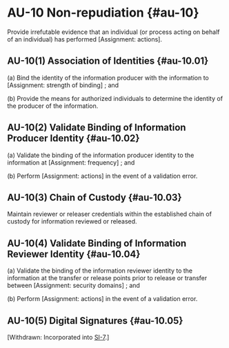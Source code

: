 # AU-10 Non-repudiation {#au-10}

Provide irrefutable evidence that an individual (or process acting on behalf of an individual) has performed [Assignment: actions].

## AU-10(1) Association of Identities {#au-10.01}

(a) Bind the identity of the information producer with the information to [Assignment: strength of binding] ; and

(b) Provide the means for authorized individuals to determine the identity of the producer of the information.

## AU-10(2) Validate Binding of Information Producer Identity {#au-10.02}

(a) Validate the binding of the information producer identity to the information at [Assignment: frequency] ; and

(b) Perform [Assignment: actions] in the event of a validation error.

## AU-10(3) Chain of Custody {#au-10.03}

Maintain reviewer or releaser credentials within the established chain of custody for information reviewed or released.

## AU-10(4) Validate Binding of Information Reviewer Identity {#au-10.04}

(a) Validate the binding of the information reviewer identity to the information at the transfer or release points prior to release or transfer between [Assignment: security domains] ; and

(b) Perform [Assignment: actions] in the event of a validation error.

## AU-10(5) Digital Signatures {#au-10.05}

[Withdrawn: Incorporated into [SI-7](../si/si-07#si-07).]

